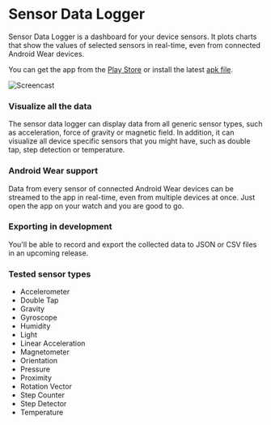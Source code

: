 # Sensor Data Logger
Sensor Data Logger is a dashboard for your device sensors. It plots charts that show the values of selected sensors in real-time, even from connected Android Wear devices.

You can get the app from the [Play Store](https://play.google.com/store/apps/details?id=net.steppschuh.sensordatalogger) or install the latest [apk file](https://github.com/Steppschuh/Sensor-Data-Logger/tree/master/Releases).


![Screencast](https://raw.githubusercontent.com/Steppschuh/Sensor-Data-Logger/master/Media/Screencasts/sensor_data_bw_long_500.gif)


### Visualize all the data
The sensor data logger can display data from all generic sensor types, such as acceleration, force of gravity or magnetic field. In addition, it can visualize all device specific sensors that you might have, such as double tap, step detection or temperature.

### Android Wear support
Data from every sensor of connected Android Wear devices can be streamed to the app in real-time, even from multiple devices at once. Just open the app on your watch and you are good to go.

### Exporting in development
You'll be able to record and export the collected data to JSON or CSV files in an upcoming release.

### Tested sensor types
- Accelerometer
- Double Tap
- Gravity
- Gyroscope
- Humidity
- Light
- Linear Acceleration
- Magnetometer
- Orientation
- Pressure
- Proximity
- Rotation Vector
- Step Counter
- Step Detector
- Temperature
